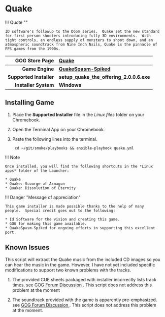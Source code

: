 # Quake

!!! Quote ""

    ID software's followup to the Doom series.  Quake set the new standard for first person shooters introducing fully 3D environments.  With tight controls, an endless supply of monsters to shoot down, and an atmospheric soundtrack from Nine Inch Nails, Quake is the pinnacle of FPS games from the 1990s.

| GOG Store Page | [Quake](https://www.gog.com/game/quake_the_offering) |
|--:|:--|
| **Game Engine** | **[QuakeSpasm-Spiked](https://triptohell.info/moodles/qss/)** |
| **Supported Installer** | **setup_quake_the_offering_2.0.0.6.exe** |
| **Installer System** | **Windows** |

## Installing Game
1. Place the **Supported Installer** file in the *Linux files* folder on your Chromebook.
1. Open the Terminal App on your Chromebook.
1. Paste the following lines into the terminal.

        cd ~/git/smoke/playbooks && ansible-playbook quake.yml

!!! Note

    Once installed, you will find the following shortcuts in the *Linux apps* folder of the Launcher:
    
    * Quake
    * Quake: Scourge of Armagon
    * Quake: Dissolution of Eternity

!!! Danger "Message of appreciation"

    This game installer is made possible thanks to the help of many people.  Special credit goes out to the following:
    
    * Id Software for the vision and creating this game.
    * GOG for making this game available.
    * QuakeSpasm-Spiked for ongoing efforts in supporting this excellent port.

## Known Issues

This script will extract the Quake music from the included CD images so you can hear the music in the game.  However, I have not yet included specific modifications to support two known problems with the tracks.

1. The provided CUE sheets packaged with installer incorrectly lists track times.  see [GOG Forum Discussion <i class="fas fa-external-link-alt"></i>](https://www.gog.com/forum/quake_series/quake_the_offering_incorrect_cue_sheets).  This script does not address this problem at the moment

2. The soundtrack provided with the game is apparently pre-emphasized.  see [GOG Forum Discussion <i class="fas fa-external-link-alt"></i>](https://www.gog.com/forum/quake_series/quake_the_offering_tweak_guide_video_quakespasm_extracting_audio_deemphasising).  This script does not address this problem at the moment.
